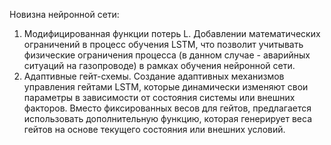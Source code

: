 Новизна нейронной сети:
1. Модифицированная функции потерь L. Добавлении математических ограничений в процесс обучения LSTM, что позволит учитывать физические ограничения процесса (в данном случае - аварийных ситуаций на газопроводе) в рамках обучения нейронной сети.
2. Адаптивные гейт-схемы. Создание адаптивных механизмов управления гейтами LSTM, которые динамически изменяют свои параметры в зависимости от состояния системы или внешних факторов. Вместо фиксированных весов для гейтов, предлагается использовать дополнительную функцию, которая генерирует веса гейтов на основе текущего состояния или внешних условий.
